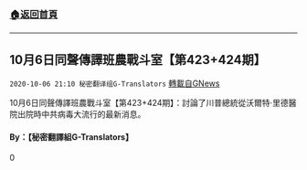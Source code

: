 ###  [:house:返回首頁](https://github.com/ourhimalayas/txt)
---

## 10月6日同聲傳譯班農戰斗室【第423+424期】
`2020-10-06 21:10 秘密翻译组G-Translators` [轉載自GNews](https://gnews.org/zh-hant/407179/)

10月6日同聲傳譯班農戰斗室【第423+424期】：討論了川普總統從沃爾特·里德醫院出院時中共病毒大流行的最新消息。



####  **By：【秘密翻譯組G-Translators】**

0
